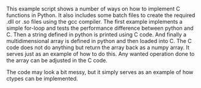 This example script shows a number of ways on how to implement C functions in Python. It also includes some batch files to create the required .dll or .so files using the gcc compiler. 
The first example implements a simple for-loop and tests the performance difference between python and C. Then a string defined in python is printed using C code. And finally a multidimensional array is defined in python and then loaded into C. 
The C code does not do anything but return the array back as a numpy array. It serves just as an example of how to do this. Any wanted operation done to the array can be adjusted in the C code.

The code may look a bit messy, but it simply serves as an example of how ctypes can be implemented. 
